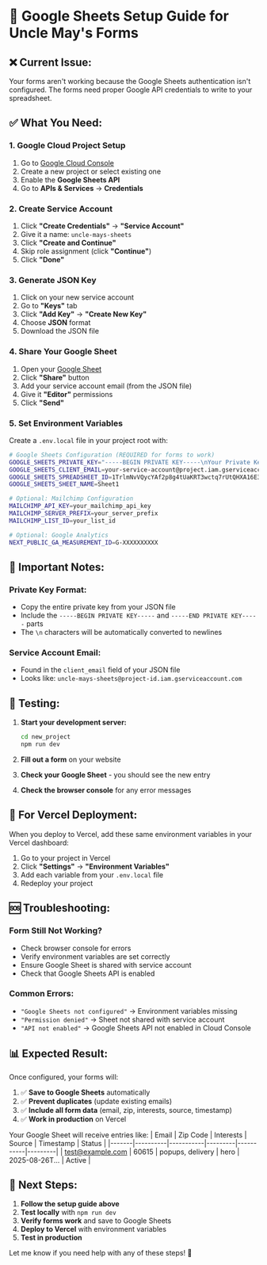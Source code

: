 # 🔧 Google Sheets Setup Guide for Uncle May's Forms

## ❌ **Current Issue:**
Your forms aren't working because the Google Sheets authentication isn't configured. The forms need proper Google API credentials to write to your spreadsheet.

## ✅ **What You Need:**

### 1. **Google Cloud Project Setup**
1. Go to [Google Cloud Console](https://console.cloud.google.com/)
2. Create a new project or select existing one
3. Enable the **Google Sheets API**
4. Go to **APIs & Services** → **Credentials**

### 2. **Create Service Account**
1. Click **"Create Credentials"** → **"Service Account"**
2. Give it a name: `uncle-mays-sheets`
3. Click **"Create and Continue"**
4. Skip role assignment (click **"Continue"**)
5. Click **"Done"**

### 3. **Generate JSON Key**
1. Click on your new service account
2. Go to **"Keys"** tab
3. Click **"Add Key"** → **"Create New Key"**
4. Choose **JSON** format
5. Download the JSON file

### 4. **Share Your Google Sheet**
1. Open your [Google Sheet](https://docs.google.com/spreadsheets/d/1TrlmNvVQycYAf2p8g4tUaKRT3wctq7rUtQHXA16E3aI/edit?usp=sharing)
2. Click **"Share"** button
3. Add your service account email (from the JSON file)
4. Give it **"Editor"** permissions
5. Click **"Send"**

### 5. **Set Environment Variables**
Create a `.env.local` file in your project root with:

```bash
# Google Sheets Configuration (REQUIRED for forms to work)
GOOGLE_SHEETS_PRIVATE_KEY="-----BEGIN PRIVATE KEY-----\nYour Private Key Here\n-----END PRIVATE KEY-----"
GOOGLE_SHEETS_CLIENT_EMAIL=your-service-account@project.iam.gserviceaccount.com
GOOGLE_SHEETS_SPREADSHEET_ID=1TrlmNvVQycYAf2p8g4tUaKRT3wctq7rUtQHXA16E3aI
GOOGLE_SHEETS_SHEET_NAME=Sheet1

# Optional: Mailchimp Configuration
MAILCHIMP_API_KEY=your_mailchimp_api_key
MAILCHIMP_SERVER_PREFIX=your_server_prefix
MAILCHIMP_LIST_ID=your_list_id

# Optional: Google Analytics
NEXT_PUBLIC_GA_MEASUREMENT_ID=G-XXXXXXXXXX
```

## 🔑 **Important Notes:**

### **Private Key Format:**
- Copy the entire private key from your JSON file
- Include the `-----BEGIN PRIVATE KEY-----` and `-----END PRIVATE KEY-----` parts
- The `\n` characters will be automatically converted to newlines

### **Service Account Email:**
- Found in the `client_email` field of your JSON file
- Looks like: `uncle-mays-sheets@project-id.iam.gserviceaccount.com`

## 🧪 **Testing:**

1. **Start your development server:**
   ```bash
   cd new_project
   npm run dev
   ```

2. **Fill out a form** on your website
3. **Check your Google Sheet** - you should see the new entry
4. **Check the browser console** for any error messages

## 🚀 **For Vercel Deployment:**

When you deploy to Vercel, add these same environment variables in your Vercel dashboard:

1. Go to your project in Vercel
2. Click **"Settings"** → **"Environment Variables"**
3. Add each variable from your `.env.local` file
4. Redeploy your project

## 🆘 **Troubleshooting:**

### **Form Still Not Working?**
- Check browser console for errors
- Verify environment variables are set correctly
- Ensure Google Sheet is shared with service account
- Check that Google Sheets API is enabled

### **Common Errors:**
- `"Google Sheets not configured"` → Environment variables missing
- `"Permission denied"` → Sheet not shared with service account
- `"API not enabled"` → Google Sheets API not enabled in Cloud Console

## 📊 **Expected Result:**

Once configured, your forms will:
1. ✅ **Save to Google Sheets** automatically
2. ✅ **Prevent duplicates** (update existing emails)
3. ✅ **Include all form data** (email, zip, interests, source, timestamp)
4. ✅ **Work in production** on Vercel

Your Google Sheet will receive entries like:
| Email | Zip Code | Interests | Source | Timestamp | Status |
|-------|----------|-----------|---------|-----------|---------|
| test@example.com | 60615 | popups, delivery | hero | 2025-08-26T... | Active |

## 🎯 **Next Steps:**

1. **Follow the setup guide above**
2. **Test locally** with `npm run dev`
3. **Verify forms work** and save to Google Sheets
4. **Deploy to Vercel** with environment variables
5. **Test in production**

Let me know if you need help with any of these steps! 🚀


